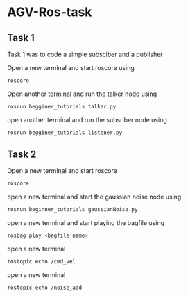 # AGV-Ros-task

## Task 1
Task 1 was to code a simple subsciber and a publisher 

Open a new terminal and start roscore using 
```bash
roscore
```
Open another terminal and run the talker node using
```bash
rosrun begginer_tutorials talker.py
```

open another terminal and run the subsriber node using
```bash
rosrun begginer_tutorials listener.py
```

## Task 2

Open a new terminal and start roscore
```bash
roscore
```

open a new terminal and start the gaussian noise node using 
```bash
rosrun beginner_tutorials gaussianNoise.py
```

open a new terminal and start playing the bagfile using 
```bash
rosbag play <bagfile name>
```

open a new terminal 
```bash
rostopic echo /cmd_vel
```

open a new terminal 
```bash
rostopic echo /noise_add
```
